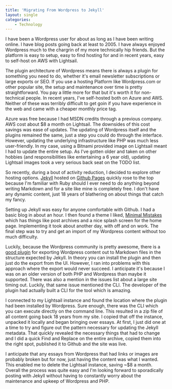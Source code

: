 ```yaml
---
title: 'Migrating From Wordpress to Jekyll'
layout: single 
categories:
    - Technology 
---
```


I have been a Wordpress user for about as long as I have been writing online.  I have blog posts going back at least to 2005.  I have always enjoyed Wordpress much to the chargrin of my more technically hip friends.  But the platform is easy to setup, easy to find hosting for and in recent years, easy to self-host on AWS with Lightsail.

The plugin architecture of Wordpress means there is always a plugin for something you need to do, whether it's email newsletter subscriptions or large exports or SEO.  If you use a hosting Platform like Wordpress.com or other popular site, the setup and maintenance over time is pretty straightforward.  You pay a little more for that but it's worth it for non-technical people.  In recent years, I've self-hosted both on Azure and AWS.  Neither of these was terribly difficult to get goin if you have experience in the web and came with a cheaper monthly price tag.  

Azure was free because I had MSDN credits through a previous company.  AWS cost about $8 a month on Lightsail.  The downsides of this cost savings was ease of updates.  The updating of Wordpress itself and the plugins remained the same, just a step you could do through the interface.  However, updating the underlying infrastructure like PHP was much less user-friendly.  In my case, using a Bitnami provided image on Lightsail meant I had to update the entire setup.  As I've gotten older and taken on other hobbies (and responsibilities like entertaining a 6 year old), updating Lightsail images took a very serious back seat on the TODO list.

So recently, during a bout of activity reduction, I decided to explore other hosting options.  [Jekyll](https://jekyllrb.com/docs/) hosted on [Github Pages](https://pages.github.com/) quickly rose to the top because I'm familiar with Ruby should I ever need to do anything beyond writing Markdown and for a site like mine is completely free.  I don't have any dynamic content, just 18 years of blathering on about things that catch my fancy.  

Setting up Jekyll was easy for anyone comfortable with Github.  I had a basic blog in about an hour.  I then found a theme I liked, [Minimal Mistakes](https://mmistakes.github.io/minimal-mistakes/docs/quick-start-guide/) which has things like post archives and a nice splash screen for the home page.  Implementing it took about another day, with off and on work.  The final step was to try and get an import of my Wordpress content without too much difficulty.  

Luckily, because the Wordpress community is pretty awesome, there is a [good plugin](https://github.com/benbalter/wordpress-to-jekyll-exporter) for exporting Wordpress content out to Markdown files in the structure expected by Jekyll.  In theory you can install the plugin and then just do the export from the UI.  However, I ran into problems with this approach where the export would never succeed.  I anticipate it's because I was on an older version of both PHP and Wordpress than maybe it supported.  There was also a mention in the issues list about a large site timing out.  Luckily, that same issue mentioned the CLI.  The developer of the plugin had actually built a CLI for the tool which is amazing.  

I connected to my Lightsail instance and found the location where the plugin had been installed by Wordpress.  Sure enough, there was the CLI which you can execute directly on the command line.  This resulted in a zip file of all content going back 18 years from my site.  I copied that off the instance, unpacked it locally and began bringing over essays.  At first, I just did one at a time to try and figure out the pattern necessary for updating the Jekyll metadata.  That quickly revealed the necessary things that had to change and I did a quick Find and Replace on the entire archive, copied them into the right spot, published it to Github and the site was live.

I anticipate that any essays from Wordpress that had links or images are probably broken but for now, just having the content was what I wanted.  This enabled me to delete the Lightsail instance, saving ~$8 a month.  Overall the process was quite easy and I'm looking forward to sporadically posting with Jekyll without having to constantly worry about the maintenance and upkeep of Wordpress and PHP.  